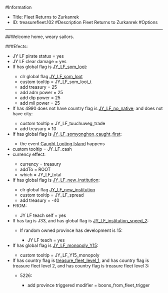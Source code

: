 #Information
 - Title: Fleet Returns to Zurkanrek
 - ID: treasurefleet.102
#Description
Fleet Returns to Zurkanrek
#Options

___
##Welcome home, weary sailors.

###Efects:<ul><li>JY LF pirate status = yes</li><li>JY LF clear damage = yes</li><li>If has global flag is [JY_LF_som_loot](../flags/jy_lf_som_loot.md):</li><ul><li>clr global flag [JY_LF_som_loot](../flags/jy_lf_som_loot.md)</li><li>custom tooltip = JY_LF_som_loot_t</li><li>add treasury = 25</li><li>add adm power = 25</li><li>add dip power = 25</li><li>add mil power = 25</li></ul><li>If has 4990 does not have country flag is [JY_LF_no_native](../flags/jy_lf_no_native.md); and does not have city:</li><ul><li>custom tooltip = JY_LF_tuuchuweg_trade</li><li>add treasury = 10</li></ul><li>If has global flag is [JY_LF_somyonghon_caught_first](../flags/jy_lf_somyonghon_caught_first.md):</li><ul><li>the event [Caught Looting Island](../events/caught_looting_island.md) happens</li></ul><li>custom tooltip = JY_LF_cash</li><li>currency effect:</li><ul><li>currency = treasury</li><li>addTo = ROOT</li><li>which = JY_LF_total</li></ul><li>If has global flag is [JY_LF_new_institution](../flags/jy_lf_new_institution.md):</li><ul><li>clr global flag [JY_LF_new_institution](../flags/jy_lf_new_institution.md)</li><li>custom tooltip = JY_LF_spread</li><li>add treasury = -40</li></ul><li>FROM:</li><ul><li>JY LF teach self = yes</li></ul><li>If has tag is J33, and  has global flag is [JY_LF_institution_speed_2](../flags/jy_lf_institution_speed_2.md):</li><ul><li>If random owned province has development is 15:</li><ul><li>JY LF teach = yes</li></ul></ul><li>If has global flag is [JY_LF_monopoly_Y15](../flags/jy_lf_monopoly_y15.md):</li><ul><li>custom tooltip = JY_LF_Y15_monopoly</li></ul><li>If has country flag is [treasure_fleet_level_1](../flags/treasure_fleet_level_1.md), and has country flag is treasure fleet level 2, and has country flag is treasure fleet level 3:</li><ul><li>5226:</li><ul><li>add province triggered modifier = boons_from_fleet_trigger</li></ul></ul></ul>
